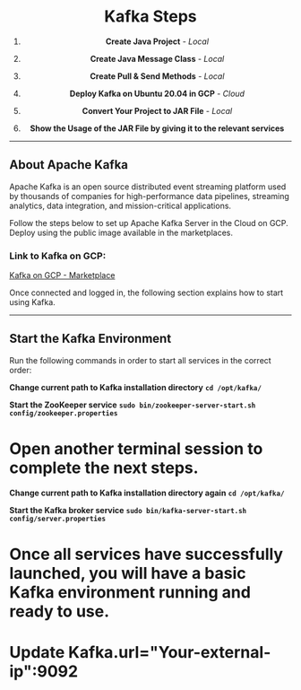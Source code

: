 <div align="center">

# Kafka Steps

1. **Create Java Project** - *Local*
   
2. **Create Java Message Class** - *Local*

3. **Create Pull & Send Methods** - *Local*

4. **Deploy Kafka on Ubuntu 20.04 in GCP** - *Cloud*

5. **Convert Your Project to JAR File** - *Local*

6. **Show the Usage of the JAR File by giving it to the relevant services**

</div>

---

## About Apache Kafka

Apache Kafka is an open source distributed event streaming platform used by thousands of companies for high-performance data pipelines, streaming analytics, data integration, and mission-critical applications.

Follow the steps below to set up Apache Kafka Server in the Cloud on GCP. Deploy using the public image available in the marketplaces.

### Link to Kafka on GCP:
[Kafka on GCP - Marketplace](https://console.cloud.google.com/marketplace/product/cloud-infrastructure-services/kafka-ubuntu?inv=1&invt=Abmd0A&project=metal-pod-435218-m3)

Once connected and logged in, the following section explains how to start using Kafka.

---

## Start the Kafka Environment

Run the following commands in order to start all services in the correct order:


**Change current path to Kafka installation directory**
**```cd /opt/kafka/```**

**Start the ZooKeeper service**
**```sudo bin/zookeeper-server-start.sh config/zookeeper.properties```**

# Open another terminal session to complete the next steps.

**Change current path to Kafka installation directory again**
**```cd /opt/kafka/```**

**Start the Kafka broker service**
**```sudo bin/kafka-server-start.sh config/server.properties```**

# Once all services have successfully launched, you will have a basic Kafka environment running and ready to use. 
# Update Kafka.url="Your-external-ip":9092

